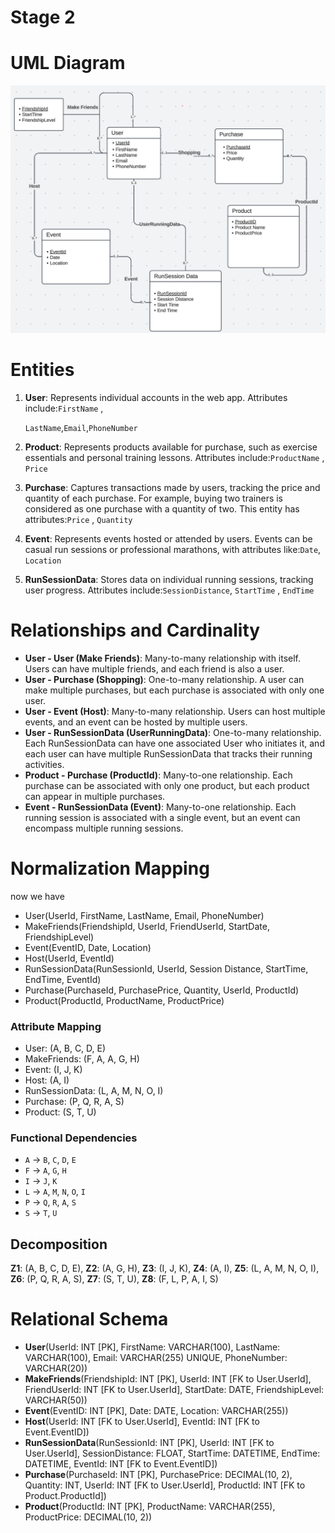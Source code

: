 # Stage 2

# UML Diagram

![UML Diagram](./UML%20Diagram%20Revised.png)

# Entities

1. **User**: Represents individual accounts in the web app. Attributes include:`FirstName` ,
    
    `LastName`,`Email`,`PhoneNumber`
    
2. **Product**: Represents products available for purchase, such as exercise essentials and personal training lessons. Attributes include:`ProductName` , `Price`
3. **Purchase**: Captures transactions made by users, tracking the price and quantity of each purchase. For example, buying two trainers is considered as one purchase with a quantity of two. This entity has attributes:`Price` , `Quantity`
4. **Event**: Represents events hosted or attended by users. Events can be casual run sessions or professional marathons, with attributes like:`Date`, `Location`
5. **RunSessionData**: Stores data on individual running sessions, tracking user progress. Attributes include:`SessionDistance`, `StartTime` , `EndTime`

# Relationships and Cardinality

- **User - User (Make Friends)**: Many-to-many relationship with itself. Users can have multiple friends, and each friend is also a user.
- **User - Purchase (Shopping)**: One-to-many relationship. A user can make multiple purchases, but each purchase is associated with only one user.
- **User - Event (Host)**: Many-to-many relationship. Users can host multiple events, and an event can be hosted by multiple users.
- **User - RunSessionData (UserRunningData)**: One-to-many relationship. Each RunSessionData can have one associated User who initiates it, and each user can have multiple RunSessionData that tracks their running activities.
- **Product - Purchase (ProductId)**: Many-to-one relationship. Each purchase can be associated with only one product, but each product can appear in multiple purchases.
- **Event - RunSessionData (Event)**: Many-to-one relationship. Each running session is associated with a single event, but an event can encompass multiple running sessions.

# Normalization Mapping

now we have

- User(UserId, FirstName, LastName, Email, PhoneNumber)
- MakeFriends(FriendshipId, UserId, FriendUserId, StartDate, FriendshipLevel)
- Event(EventID, Date, Location)
- Host(UserId, EventId)
- RunSessionData(RunSessionId, UserId, Session Distance, StartTime, EndTime, EventId)
- Purchase(PurchaseId, PurchasePrice, Quantity, UserId, ProductId)
- Product(ProductId, ProductName, ProductPrice)

### Attribute Mapping

- User: (A, B, C, D, E)
- MakeFriends: (F, A, A, G, H)
- Event: (I, J, K)
- Host: (A, I)
- RunSessionData: (L, A, M, N, O, I)
- Purchase: (P, Q, R, A, S)
- Product: (S, T, U)

### Functional Dependencies

- `A` → `B`, `C`, `D`, `E`
- `F` → `A`, `G`, `H`
- `I` → `J`, `K`
- `L` → `A`, `M`, `N`, `O`, `I`
- `P` → `Q`, `R`, `A`, `S`
- `S` → `T`, `U`

## Decomposition

**Z1**: (A, B, C, D, E), **Z2**: (A, G, H), **Z3**: (I, J, K), **Z4**: (A, I), **Z5**: (L, A, M, N, O, I), **Z6**: (P, Q, R, A, S), **Z7**: (S, T, U), **Z8**: (F, L, P, A, I, S)

# Relational Schema

- **User**(UserId: INT [PK], FirstName: VARCHAR(100), LastName: VARCHAR(100), Email: VARCHAR(255) UNIQUE, PhoneNumber: VARCHAR(20))
- **MakeFriends**(FriendshipId: INT [PK], UserId: INT [FK to User.UserId], FriendUserId: INT [FK to User.UserId], StartDate: DATE, FriendshipLevel: VARCHAR(50))
- **Event**(EventID: INT [PK], Date: DATE, Location: VARCHAR(255))
- **Host**(UserId: INT [FK to User.UserId], EventId: INT [FK to Event.EventID])
- **RunSessionData**(RunSessionId: INT [PK], UserId: INT [FK to User.UserId], SessionDistance: FLOAT, StartTime: DATETIME, EndTime: DATETIME, EventId: INT [FK to Event.EventID])
- **Purchase**(PurchaseId: INT [PK], PurchasePrice: DECIMAL(10, 2), Quantity: INT, UserId: INT [FK to User.UserId], ProductId: INT [FK to Product.ProductId])
- **Product**(ProductId: INT [PK], ProductName: VARCHAR(255), ProductPrice: DECIMAL(10, 2))
